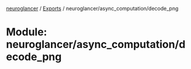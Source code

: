 [neuroglancer](../README.md) / [Exports](../modules.md) / neuroglancer/async\_computation/decode\_png

# Module: neuroglancer/async\_computation/decode\_png
